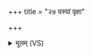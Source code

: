 +++
title = "२७ यस्यां वृक्षा"

+++
<details><summary>मूलम् (VS)</summary>

यस्यां॑ वृ॒क्षा वा॑नस्प॒त्या ध्रु॒वास्तिष्ठ॑न्ति वि॒श्वहा॑।  
पृ॑थि॒वीं वि॒श्वधा॑यसं धृ॒ताम॒च्छाव॑दामसि ॥
</details>